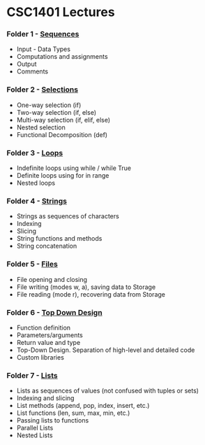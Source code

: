 # CSC1401 Lectures

### Folder 1 - [Sequences](1-sequences/)
- Input - Data Types
- Computations and assignments
- Output
- Comments

### Folder 2 - [Selections](2-selections)
- One-way selection (if)
- Two-way selection (if, else)
- Multi-way selection (if, elif, else)
- Nested selection
- Functional Decomposition (def)

### Folder 3 - [Loops](3-loops)
- Indefinite loops using while / while True
- Definite loops using for in range
- Nested loops

### Folder 4 - [Strings](4-strings)
- Strings as sequences of characters
- Indexing
- Slicing
- String functions and methods
- String concatenation

### Folder 5 - [Files](5-files)
- File opening and closing
- File writing (modes w, a), saving data to Storage
- File reading (mode r), recovering data from Storage

### Folder 6 - [Top Down Design](6-top-down)
- Function definition
- Parameters/arguments
- Return value and type
- Top-Down Design.  Separation of high-level and detailed code
- Custom libraries

### Folder 7 - [Lists](7-lists)
- Lists as sequences of values (not confused with tuples or sets)
- Indexing and slicing
- List methods (append, pop, index, insert, etc.)
- List functions (len, sum, max, min, etc.)
- Passing lists to functions
- Parallel Lists
- Nested Lists
